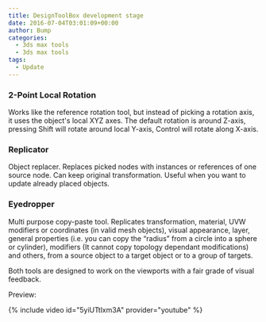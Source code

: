 ```yaml
---
title: DesignToolBox development stage
date: 2016-07-04T03:01:09+00:00
author: Bump
categories:
  - 3ds max tools
  - 3ds max tools
tags:
  - Update
---
```

### 2-Point Local Rotation

Works like the reference rotation tool, but instead of picking a rotation axis, it uses the object's local XYZ axes. The default rotation is around Z-axis, pressing Shift will rotate around local Y-axis, Control will rotate along X-axis.

### Replicator

Object replacer. Replaces picked nodes with instances or references of one source node. Can keep original transformation. Useful when you want to update already placed objects.

### Eyedropper

Multi purpose copy-paste tool. Replicates transformation, material, UVW modifiers or coordinates (in valid mesh objects), visual appearance, layer, general properties (i.e. you can copy the &#8220;radius&#8221; from a circle into a sphere or cylinder), modifiers (It cannot copy topology dependant modifications) and others, from a source object to a target object or to a group of targets.

Both tools are designed to work on the viewports with a fair grade of visual feedback.

Preview:

{% include video id="5yiUTtlxm3A" provider="youtube" %}
